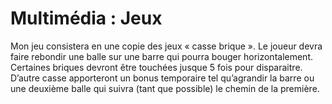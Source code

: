 # Multimédia : Jeux
Mon jeu consistera en une copie des jeux « casse brique ». Le joueur devra faire rebondir une balle sur une barre qui pourra bouger horizontalement. Certaines briques devront être touchées jusque 5 fois pour disparaitre. D’autre casse apporteront un bonus temporaire tel qu’agrandir la barre ou une deuxième balle qui suivra (tant que possible) le chemin de la première.